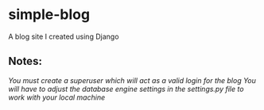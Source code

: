 # simple-blog
A blog site I created using Django

## Notes: 
*You must create a superuser which will act as a valid login for the blog*
*You will have to adjust the database engine settings in the settings.py file to work with your local machine*
